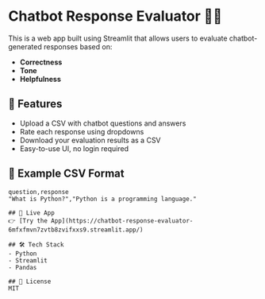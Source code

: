 # Chatbot Response Evaluator 🧠🤖

This is a web app built using Streamlit that allows users to evaluate chatbot-generated responses based on:

- **Correctness**
- **Tone**
- **Helpfulness**

## 🚀 Features
- Upload a CSV with chatbot questions and answers
- Rate each response using dropdowns
- Download your evaluation results as a CSV
- Easy-to-use UI, no login required

## 📂 Example CSV Format
```csv
question,response
"What is Python?","Python is a programming language."

## 🔗 Live App
👉 [Try the App](https://chatbot-response-evaluator-6mfxfmvn7zvtb8zvifxxs9.streamlit.app/)

## 🛠 Tech Stack
- Python
- Streamlit
- Pandas

## 📄 License
MIT
